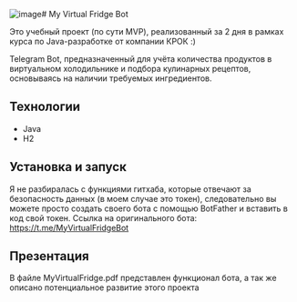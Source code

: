 ![image](https://github.com/barkhatnat/MyVirtualFridgeBot/assets/113011969/53a2cad8-1f45-464e-b166-cd7fc922858b)# My Virtual Fridge Bot

Это учебный проект (по сути MVP), реализованный за 2 дня в рамках курса по Java-разработке от компании КРОК :)

Telegram Bot, предназначенный для учёта количества продуктов в виртуальном холодильнике и подбора кулинарных рецептов, основываясь на наличии требуемых ингредиентов.

## Технологии

- Java
- H2

## Установка и запуск

Я не разбиралась с функциями гитхаба, которые отвечают за безопасность данных (в моем случае это токен), следовательно вы можете просто создать своего бота с помощью BotFather и вставить в код свой токен. Ссылка на оригинального бота: https://t.me/MyVirtualFridgeBot

## Презентация

В файле MyVirtualFridge.pdf представлен функционал бота, а так же описано потенциальное развитие этого проекта



